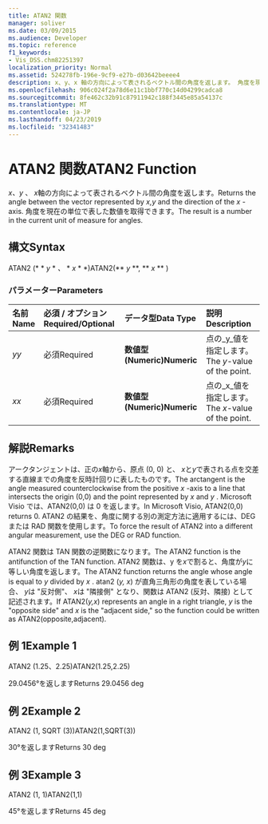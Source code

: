 ```yaml
---
title: ATAN2 関数
manager: soliver
ms.date: 03/09/2015
ms.audience: Developer
ms.topic: reference
f1_keywords:
- Vis_DSS.chm82251397
localization_priority: Normal
ms.assetid: 524278fb-196e-9cf9-e27b-d03642beeee4
description: x、y、x 軸の方向によって表されるベクトル間の角度を返します。 角度を現在の単位で表した数値を取得できます。
ms.openlocfilehash: 906c024f2a78d6e11c1bbf770c14d04299cadca8
ms.sourcegitcommit: 8fe462c32b91c87911942c188f3445e85a54137c
ms.translationtype: MT
ms.contentlocale: ja-JP
ms.lasthandoff: 04/23/2019
ms.locfileid: "32341483"
---
```

# <a name="atan2-function"></a><span data-ttu-id="e4111-104">ATAN2 関数</span><span class="sxs-lookup"><span data-stu-id="e4111-104">ATAN2 Function</span></span>

<span data-ttu-id="e4111-105">*x、y* 、 *x*軸の方向によって表されるベクトル間の角度を返します。</span><span class="sxs-lookup"><span data-stu-id="e4111-105">Returns the angle between the vector represented by  *x,y*  and the direction of the  *x*  -axis.</span></span> <span data-ttu-id="e4111-106">角度を現在の単位で表した数値を取得できます。</span><span class="sxs-lookup"><span data-stu-id="e4111-106">The result is a number in the current unit of measure for angles.</span></span> 
  
## <a name="syntax"></a><span data-ttu-id="e4111-107">構文</span><span class="sxs-lookup"><span data-stu-id="e4111-107">Syntax</span></span>

<span data-ttu-id="e4111-108">ATAN2 (\* \* *y* \* *、* \* *x* \* \*)</span><span class="sxs-lookup"><span data-stu-id="e4111-108">ATAN2(\*\* *y* \*\*, \*\* *x* \*\* )</span></span> 
  
### <a name="parameters"></a><span data-ttu-id="e4111-109">パラメーター</span><span class="sxs-lookup"><span data-stu-id="e4111-109">Parameters</span></span>

|<span data-ttu-id="e4111-110">**名前**</span><span class="sxs-lookup"><span data-stu-id="e4111-110">**Name**</span></span>|<span data-ttu-id="e4111-111">**必須 / オプション**</span><span class="sxs-lookup"><span data-stu-id="e4111-111">**Required/Optional**</span></span>|<span data-ttu-id="e4111-112">**データ型**</span><span class="sxs-lookup"><span data-stu-id="e4111-112">**Data Type**</span></span>|<span data-ttu-id="e4111-113">**説明**</span><span class="sxs-lookup"><span data-stu-id="e4111-113">**Description**</span></span>|
|:-----|:-----|:-----|:-----|
| <span data-ttu-id="e4111-114">_y_</span><span class="sxs-lookup"><span data-stu-id="e4111-114">_y_</span></span> <br/> |<span data-ttu-id="e4111-115">必須</span><span class="sxs-lookup"><span data-stu-id="e4111-115">Required</span></span>  <br/> |<span data-ttu-id="e4111-116">**数値型 (Numeric)**</span><span class="sxs-lookup"><span data-stu-id="e4111-116">**Numeric**</span></span> <br/> |<span data-ttu-id="e4111-117">点の_y_値を指定します。</span><span class="sxs-lookup"><span data-stu-id="e4111-117">The  _y_-value of the point.</span></span>  <br/> |
| <span data-ttu-id="e4111-118">_x_</span><span class="sxs-lookup"><span data-stu-id="e4111-118">_x_</span></span> <br/> |<span data-ttu-id="e4111-119">必須</span><span class="sxs-lookup"><span data-stu-id="e4111-119">Required</span></span>  <br/> |<span data-ttu-id="e4111-120">**数値型 (Numeric)**</span><span class="sxs-lookup"><span data-stu-id="e4111-120">**Numeric**</span></span> <br/> |<span data-ttu-id="e4111-121">点の_x_値を指定します。</span><span class="sxs-lookup"><span data-stu-id="e4111-121">The  _x_-value of the point.</span></span>  <br/> |
   
## <a name="remarks"></a><span data-ttu-id="e4111-122">解説</span><span class="sxs-lookup"><span data-stu-id="e4111-122">Remarks</span></span>

<span data-ttu-id="e4111-123">アークタンジェントは、正の*x*軸から、原点 (0, 0) と、 *x*と*y*で表される点を交差する直線までの角度を反時計回りに表したものです。</span><span class="sxs-lookup"><span data-stu-id="e4111-123">The arctangent is the angle measured counterclockwise from the positive  *x*  -axis to a line that intersects the origin (0,0) and the point represented by  *x*  and  *y*  .</span></span> <span data-ttu-id="e4111-124">Microsoft Visio では、ATAN2(0,0) は 0 を返します。</span><span class="sxs-lookup"><span data-stu-id="e4111-124">In Microsoft Visio, ATAN2(0,0) returns 0.</span></span> <span data-ttu-id="e4111-125">ATAN2 の結果を、角度に関する別の測定方法に適用するには、DEG または RAD 関数を使用します。</span><span class="sxs-lookup"><span data-stu-id="e4111-125">To force the result of ATAN2 into a different angular measurement, use the DEG or RAD function.</span></span> 
  
<span data-ttu-id="e4111-126">ATAN2 関数は TAN 関数の逆関数になります。</span><span class="sxs-lookup"><span data-stu-id="e4111-126">The ATAN2 function is the antifunction of the TAN function.</span></span> <span data-ttu-id="e4111-127">ATAN2 関数は、y を*x*で割ると、角度が*y*に等しい角度を返します。</span><span class="sxs-lookup"><span data-stu-id="e4111-127">The ATAN2 function returns the angle whose angle is equal to  *y*  divided by  *x*  .</span></span> <span data-ttu-id="e4111-128">atan2 (*y, x*) が直角三角形の角度を表している場合、 *y*は "反対側"、 *x*は "隣接側" となり、関数は ATAN2 (反対、隣接) として記述されます。</span><span class="sxs-lookup"><span data-stu-id="e4111-128">If ATAN2(*y,x*) represents an angle in a right triangle,  *y*  is the "opposite side" and  *x*  is the "adjacent side," so the function could be written as ATAN2(opposite,adjacent).</span></span> 
  
## <a name="example-1"></a><span data-ttu-id="e4111-129">例 1</span><span class="sxs-lookup"><span data-stu-id="e4111-129">Example 1</span></span>

<span data-ttu-id="e4111-130">ATAN2 (1.25、2.25)</span><span class="sxs-lookup"><span data-stu-id="e4111-130">ATAN2(1.25,2.25)</span></span>
  
<span data-ttu-id="e4111-131">29.0456°を返します</span><span class="sxs-lookup"><span data-stu-id="e4111-131">Returns 29.0456 deg</span></span>
  
## <a name="example-2"></a><span data-ttu-id="e4111-132">例 2</span><span class="sxs-lookup"><span data-stu-id="e4111-132">Example 2</span></span>

<span data-ttu-id="e4111-133">ATAN2 (1, SQRT (3))</span><span class="sxs-lookup"><span data-stu-id="e4111-133">ATAN2(1,SQRT(3))</span></span>
  
<span data-ttu-id="e4111-134">30°を返します</span><span class="sxs-lookup"><span data-stu-id="e4111-134">Returns 30 deg</span></span>
  
## <a name="example-3"></a><span data-ttu-id="e4111-135">例 3</span><span class="sxs-lookup"><span data-stu-id="e4111-135">Example 3</span></span>

<span data-ttu-id="e4111-136">ATAN2 (1, 1)</span><span class="sxs-lookup"><span data-stu-id="e4111-136">ATAN2(1,1)</span></span>
  
<span data-ttu-id="e4111-137">45°を返します</span><span class="sxs-lookup"><span data-stu-id="e4111-137">Returns 45 deg</span></span>
  

